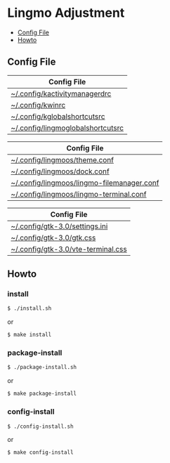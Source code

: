 

# Lingmo Adjustment

* [Config File](#config-file)
* [Howto](#howto)



## Config File

| Config File |
| ----------- |
| [~/.config/kactivitymanagerdrc](asset/overlay/etc/skel/.config/kactivitymanagerdrc) |
| [~/.config/kwinrc](asset/overlay/etc/skel/.config/kwinrc) |
| [~/.config/kglobalshortcutsrc](asset/overlay/etc/skel/.config/kglobalshortcutsrc) |
| [~/.config/lingmoglobalshortcutsrc](asset/overlay/etc/skel/.config/lingmoglobalshortcutsrc) |


| Config File |
| ----------- |
| [~/.config/lingmoos/theme.conf](asset/overlay/etc/skel/.config/lingmoos/theme.conf) |
| [~/.config/lingmoos/dock.conf](asset/overlay/etc/skel/.config/lingmoos/dock.conf) |
| [~/.config/lingmoos/lingmo-filemanager.conf](asset/overlay/etc/skel/.config/lingmoos/lingmo-filemanager.conf) |
| [~/.config/lingmoos/lingmo-terminal.conf](asset/overlay/etc/skel/.config/lingmoos/lingmo-terminal.conf) |


| Config File |
| ----------- |
| [~/.config/gtk-3.0/settings.ini](asset/overlay/etc/skel/.config/gtk-3.0/settings.ini) |
| [~/.config/gtk-3.0/gtk.css](asset/overlay/etc/skel/.config/gtk-3.0/gtk.css) |
| [~/.config/gtk-3.0/vte-terminal.css](asset/overlay/etc/skel/.config/gtk-3.0/vte-terminal.css) |




## Howto


### install

``` sh
$ ./install.sh
```

or

``` sh
$ make install
```


### package-install

``` sh
$ ./package-install.sh
```

or

``` sh
$ make package-install
```


### config-install

``` sh
$ ./config-install.sh
```

or

``` sh
$ make config-install
```
